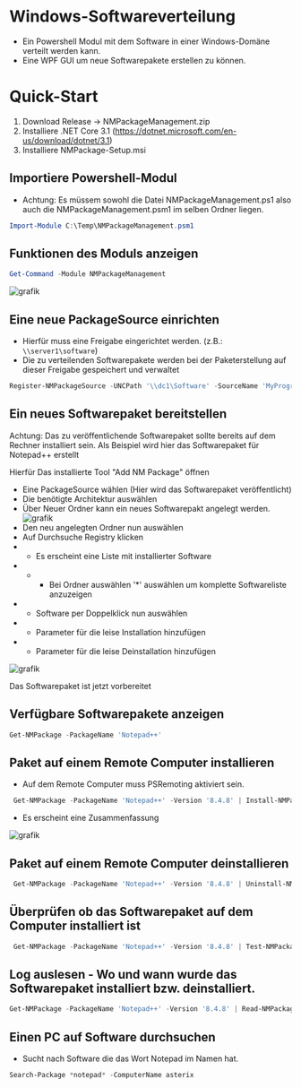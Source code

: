 # Windows-Softwareverteilung
- Ein Powershell Modul mit dem Software in einer Windows-Domäne verteilt werden kann. 
- Eine WPF GUI um neue Softwarepakete erstellen zu können.


# Quick-Start

1. Download Release -> NMPackageManagement.zip 
2. Installiere .NET Core 3.1 (https://dotnet.microsoft.com/en-us/download/dotnet/3.1)
2. Installiere NMPackage-Setup.msi

## Importiere Powershell-Modul
- Achtung: Es müssem sowohl die Datei NMPackageManagement.ps1 also auch die NMPackageManagement.psm1 im selben Ordner liegen.

```powershell
Import-Module C:\Temp\NMPackageManagement.psm1
```

## Funktionen des Moduls anzeigen

```PowerShell
Get-Command -Module NMPackageManagement
```
![grafik](https://user-images.githubusercontent.com/72456947/214558281-6bb4c445-76d6-4e9e-9377-d6bc628f02b3.png)

## Eine neue PackageSource einrichten
- Hierfür muss eine Freigabe eingerichtet werden. (z.B.: `\\server1\software`)
- Die zu verteilenden Softwarepakete werden bei der Paketerstellung auf dieser Freigabe gespeichert und verwaltet

```Powershell
Register-NMPackageSource -UNCPath '\\dc1\Software' -SourceName 'MyPrograms'
```

## Ein neues Softwarepaket bereitstellen
Achtung: Das zu veröffentlichende Softwarepaket sollte bereits auf dem Rechner installiert sein.
Als Beispiel wird hier das Softwarepaket für Notepad++ erstellt

Hierfür Das installierte Tool "Add NM Package" öffnen
- Eine PackageSource wählen (Hier wird das Softwarepaket veröffentlicht)
- Die benötigte Architektur auswählen
-  Über Neuer Ordner kann ein neues Softwarepakt angelegt werden.
![grafik](https://user-images.githubusercontent.com/72456947/214571092-d2e3e2ec-f292-480c-b1d3-0e9d9ae0eeee.png)
- Den neu angelegten Ordner nun auswählen
- Auf Durchsuche Registry klicken
- - Es erscheint eine Liste mit installierter Software
- - - Bei Ordner auswählen '*' auswählen um komplette Softwareliste anzuzeigen
- - Software per Doppelklick nun auswählen
- - Parameter für die leise Installation hinzufügen
- - Parameter für die leise Deinstallation hinzufügen

![grafik](https://user-images.githubusercontent.com/72456947/214571959-617d29b0-5e6d-4921-a14f-9fa3ebd6a223.png)

Das Softwarepaket ist jetzt vorbereitet

## Verfügbare Softwarepakete anzeigen

```Powershell
Get-NMPackage -PackageName 'Notepad++'
```

## Paket auf einem Remote Computer installieren
- Auf dem Remote Computer muss PSRemoting aktiviert sein.

```Powershell
 Get-NMPackage -PackageName 'Notepad++' -Version '8.4.8' | Install-NMPackage -ComputerName asterix
```
- Es erscheint eine Zusammenfassung


![grafik](https://user-images.githubusercontent.com/72456947/214573223-e9a925f3-a826-4345-aac5-f22fd850edee.png)

## Paket auf einem Remote Computer deinstallieren

```Powershell
 Get-NMPackage -PackageName 'Notepad++' -Version '8.4.8' | Uninstall-NMPackage -ComputerName asterix
```

## Überprüfen ob das Softwarepaket auf dem Computer installiert ist

```Powershell
 Get-NMPackage -PackageName 'Notepad++' -Version '8.4.8' | Test-NMPackage -ComputerName asterix
```

## Log auslesen - Wo und wann wurde das Softwarepaket installiert bzw. deinstalliert.

```Powershell
Get-NMPackage -PackageName 'Notepad++' -Version '8.4.8' | Read-NMPackageLog
```

## Einen PC auf Software durchsuchen
- Sucht nach Software die das Wort Notepad im Namen hat.

```Powershell
Search-Package *notepad* -ComputerName asterix
```

